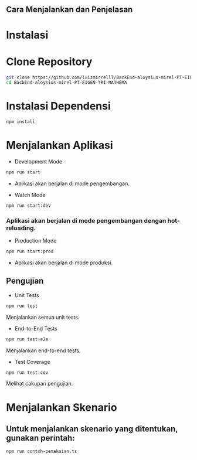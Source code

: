 ## Cara Menjalankan dan Penjelasan
# Instalasi
# Clone Repository

```bash
git clone https://github.com/luizmirrelll/BackEnd-aloysius-mirel-PT-EIGEN-TRI-MATHEMA.git
cd BackEnd-aloysius-mirel-PT-EIGEN-TRI-MATHEMA
```
# Instalasi Dependensi

```bash
npm install
```

# Menjalankan Aplikasi
- Development Mode

```bash
npm run start
```
- Aplikasi akan berjalan di mode pengembangan.

- Watch Mode
```bash
npm run start:dev
```
### Aplikasi akan berjalan di mode pengembangan dengan hot-reloading.

- Production Mode

```bash
npm run start:prod
```
- Aplikasi akan berjalan di mode produksi.

## Pengujian

- Unit Tests

```bash
npm run test
```
Menjalankan semua unit tests.

- End-to-End Tests

```bash
npm run test:e2e
```
Menjalankan end-to-end tests.

- Test Coverage

```bash
npm run test:cov
```
Melihat cakupan pengujian.

# Menjalankan Skenario
## Untuk menjalankan skenario yang ditentukan, gunakan perintah:

```bash
npm run contoh-pemakaian.ts
```
